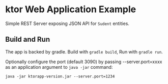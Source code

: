 # ktor Web Application Example

Simple REST Server exposing JSON API for `Sudent` entities.


## Build and Run

The app is backed by gradle. Build with `gradle build`, Run with `gradle run`.

Optionally configure the port (default 3090) by passing --server.port=xxxx as an application argument to `java -jar` command:

`java -jar ktorapp-version.jar --server.port=1234`